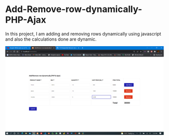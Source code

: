 # Add-Remove-row-dynamically-PHP-Ajax

In this project, I am adding and removing rows dynamically using javascript and also the calculations done are dynamic.

![Project Screenshot](Screenshots/screenshot.png)
